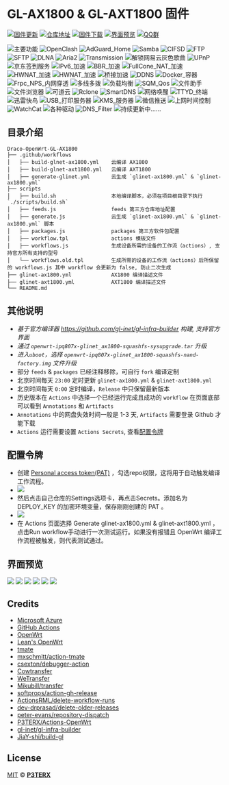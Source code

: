 # GL-AX1800 & GL-AXT1800 固件

[![固件更新](https://img.shields.io/badge/dynamic/json?style=flat-square&label=固件更新&query=0.published_at&url=https%3A%2F%2Fapi.github.com%2Frepos%2Fdraco-china%2FDraco-OpenWrt-GL-AX1800%2Freleases)](https://github.com/Draco-china/Draco-OpenWrt-GL-AX1800/actions)
[![仓库地址](https://img.shields.io/badge/仓库地址-点我-brightgreen?style=flat-square)](https://github.com/draco-china/Draco-OpenWrt-GL-AX1800)
[![固件下载](https://img.shields.io/badge/固件下载-点我-brightgreen?style=flat-square)](https://github.com/draco-china/Draco-OpenWrt-GL-AX1800/releases)
[![界面预览](https://img.shields.io/badge/界面预览-点我-brightgreen?style=flat-square)](#界面预览)
[![QQ群](https://img.shields.io/badge/QQ群-303121713-brightgreen?style=flat-square)](https://jq.qq.com/?_wv=1027&k=JVYytZpL)

![主要功能](https://img.shields.io/badge/主要功能:-blueviolet.svg?style=flat-square) ![OpenClash](https://img.shields.io/badge/-OpenClash-blue.svg?style=flat-square) ![AdGuard_Home](https://img.shields.io/badge/-AdGuard_Home-blue.svg?style=flat-square) ![Samba](https://img.shields.io/badge/-Samba-blue.svg?style=flat-square) ![CIFSD](https://img.shields.io/badge/-CIFSD-blue.svg?style=flat-square) ![FTP](https://img.shields.io/badge/-FTP-blue.svg?style=flat-square) ![SFTP](https://img.shields.io/badge/-SFTP-blue.svg?style=flat-square) ![DLNA](https://img.shields.io/badge/-DLNA-blue.svg?style=flat-square) ![Aria2](https://img.shields.io/badge/-Aria2-blue.svg?style=flat-square) ![Transmission](https://img.shields.io/badge/-Transmission-blue.svg?style=flat-square) ![解锁网易云灰色歌曲](https://img.shields.io/badge/-解锁网易云灰色歌曲-blue.svg?style=flat-square) ![UPnP](https://img.shields.io/badge/-UPnP-blue.svg?style=flat-square) ![京东签到服务](https://img.shields.io/badge/-京东签到服务-blue.svg?style=flat-square) ![IPv6_加速](https://img.shields.io/badge/-IPv6_加速-blue.svg?style=flat-square) ![BBR_加速](https://img.shields.io/badge/-BBR_加速-blue.svg?style=flat-square) ![FullCone_NAT_加速](https://img.shields.io/badge/-FullCone_NAT_加速-blue.svg?style=flat-square) ![HWNAT_加速](https://img.shields.io/badge/-SFE_加速-blue.svg?style=flat-square) ![HWNAT_加速](https://img.shields.io/badge/-HWNAT_加速-blue.svg?style=flat-square) ![桥接加速](https://img.shields.io/badge/-桥接加速-blue.svg?style=flat-square) ![DDNS](https://img.shields.io/badge/-DDNS-blue.svg?style=flat-square) ![Docker_容器](https://img.shields.io/badge/-Docker_容器-blue.svg?style=flat-square) ![Frpc_NPS_内网穿透](https://img.shields.io/badge/-Frpc_NPS_内网穿透-blue.svg?style=flat-square) ![多线多拨](https://img.shields.io/badge/-多线多拨-blue.svg?style=flat-square) ![负载均衡](https://img.shields.io/badge/-负载均衡-blue.svg?style=flat-square) ![SQM_Qos](https://img.shields.io/badge/-SQM_Qos-blue.svg?style=flat-square) ![文件助手](https://img.shields.io/badge/-文件助手-blue.svg?style=flat-square) ![文件浏览器](https://img.shields.io/badge/-文件浏览器-blue.svg?style=flat-square) ![可道云](https://img.shields.io/badge/-可道云-blue.svg?style=flat-square) ![Rclone](https://img.shields.io/badge/-Rclone-blue.svg?style=flat-square) ![SmartDNS](https://img.shields.io/badge/-SmartDNS-blue.svg?style=flat-square) ![网络唤醒](https://img.shields.io/badge/-网络唤醒-blue.svg?style=flat-square) ![TTYD_终端](https://img.shields.io/badge/-TTYD_终端-blue.svg?style=flat-square) ![迅雷快鸟](https://img.shields.io/badge/-迅雷快鸟-blue.svg?style=flat-square) ![USB_打印服务器](https://img.shields.io/badge/-USB_打印服务器-blue.svg?style=flat-square) ![KMS_服务器](https://img.shields.io/badge/-KMS_服务器-blue.svg?style=flat-square) ![微信推送](https://img.shields.io/badge/-微信推送-blue.svg?style=flat-square) ![上网时间控制](https://img.shields.io/badge/-上网时间控制-blue.svg?style=flat-square) ![WatchCat](https://img.shields.io/badge/-WatchCat-blue.svg?style=flat-square) ![各种驱动](https://img.shields.io/badge/-各种驱动-blue.svg?style=flat-square) ![DNS_Filter](https://img.shields.io/badge/-DNS_Filter-blue.svg?style=flat-square) ![持续更新中……](https://img.shields.io/badge/-持续更新中……-blue.svg?style=flat-square)

## 目录介绍

```tree
Draco-OpenWrt-GL-AX1800
├── .github/workflows
│   ├── build-glnet-ax1800.yml    云编译 AX1800
│   ├── build-glnet-axt1800.yml   云编译 AXT1800
│   ├── generate-glinet.yml       云生成 `glinet-ax1800.yml` & `glinet-ax1800.yml`
├── scripts
│   ├── build.sh                  本地编译脚本，必须在项目根目录下执行 `./scripts/build.sh`
│   ├── feeds.js                  feeds 第三方仓库地址配置
│   ├── generate.js               云生成 `glinet-ax1800.yml` & `glinet-ax1800.yml` 脚本
│   ├── packages.js               packages 第三方软件包配置
│   ├── workflow.tpl              actions 模板文件
│   ├── workflows.js              生成设备所需的设备的工作流（actions）, 支持官方所有支持的型号
│   └── workflows.old.tpl         生成所需的设备的工作流（actions）后所保留的 workflows.js 其中 workflow 会更新为 false, 防止二次生成
├── glinet-ax1800.yml             AX1800 编译描述文件
├── glinet-axt1800.yml            AXT1800 编译描述文件
└── README.md
```

## 其他说明

- *基于官方编译器 <https://github.com/gl-inet/gl-infra-builder> 构建, 支持官方界面*
- *通过  `openwrt-ipq807x-glinet_ax1800-squashfs-sysupgrade.tar` 升级*
- *进入`uboot`，选择 `openwrt-ipq807x-glinet_ax1800-squashfs-nand-factory.img` 文件升级*
- 部分 `feeds` & `packages` 已经注释移除，可自行 `fork` 编译定制
- 北京时间每天 `23:00` 定时更新 `glinet-ax1800.yml` & `glinet-axt1800.yml`
- 北京时间每天 `0:00` 定时编译，`Release` 中只保留最新版本
- 历史版本在 `Actions` 中选择一个已经运行完成且成功的 `workflow` 在页面底部可以看到 `Annotations` 和 `Artifacts`
- `Annotations` 中的网盘失效时间一般是 1-3 天, `Artifacts` 需要登录 Github 才能下载
- `Actions` 运行需要设置 `Actions Secrets`, 查看[配置令牌](#配置令牌)

## 配置令牌

- 创建 [Personal access token(PAT)](https://github.com/settings/tokens/new) ，勾选repo权限，这将用于自动触发编译工作流程。
- ![](./preview/WX20220711-202547%402x.png)
- 然后点击自己仓库的Settings选项卡，再点击Secrets。添加名为 DEPLOY_KEY 的加密环境变量，保存刚刚创建的 PAT 。
- ![](./preview/WX20220711-202739%402x.png)
- 在 Actions 页面选择 Generate glinet-ax1800.yml & glinet-axt1800.yml ，点击Run workflow手动进行一次测试运行。如果没有报错且 OpenWrt 编译工作流程被触发，则代表测试通过。

## 界面预览

![](./preview/WX20220712-093843@2x.png)
![](./preview/WX20220712-093936@2x.png)
![](./preview/WX20220712-093945@2x.png)
![](./preview/WX20220712-093955@2x.png)
![](./preview/WX20220712-094004@2x.png)
![](./preview/WX20220712-094014@2x.png)

## Credits

- [Microsoft Azure](https://azure.microsoft.com)
- [GitHub Actions](https://github.com/features/actions)
- [OpenWrt](https://github.com/openwrt/openwrt)
- [Lean's OpenWrt](https://github.com/coolsnowwolf/lede)
- [tmate](https://github.com/tmate-io/tmate)
- [mxschmitt/action-tmate](https://github.com/mxschmitt/action-tmate)
- [csexton/debugger-action](https://github.com/csexton/debugger-action)
- [Cowtransfer](https://cowtransfer.com)
- [WeTransfer](https://wetransfer.com/)
- [Mikubill/transfer](https://github.com/Mikubill/transfer)
- [softprops/action-gh-release](https://github.com/softprops/action-gh-release)
- [ActionsRML/delete-workflow-runs](https://github.com/ActionsRML/delete-workflow-runs)
- [dev-drprasad/delete-older-releases](https://github.com/dev-drprasad/delete-older-releases)
- [peter-evans/repository-dispatch](https://github.com/peter-evans/repository-dispatch)
- [P3TERX/Actions-OpenWrt](https://github.com/P3TERX/Actions-OpenWrt)
- [gl-inet/gl-infra-builder](https://github.com/gl-inet/gl-infra-builder)
- [JiaY-shi/build-gl](https://github.com/JiaY-shi/build-gl.inet)

## License

[MIT](https://github.com/P3TERX/Actions-OpenWrt/blob/main/LICENSE) © [**P3TERX**](https://p3terx.com)
